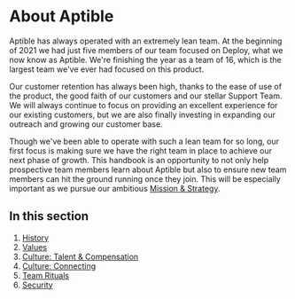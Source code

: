 # About Aptible

Aptible has always operated with an extremely lean team. At the beginning of 2021 we had just five members of our team focused on Deploy, what we now know as Aptible. We're finishing the year as a team of 16, which is the largest team we've ever had focused on this product.

Our customer retention has always been high, thanks to the ease of use of the product, the good faith of our customers and our stellar Support Team. We will always continue to focus on providing an excellent experience for our existing customers, but we are also finally investing in expanding our outreach and growing our customer base.

Though we've been able to operate with such a lean team for so long, our first focus is making sure we have the right team in place to achieve our next phase of growth. This handbook is an opportunity to not only help prospective team members learn about Aptible but also to ensure new team members can hit the ground running once they join. This will be especially important as we pursue our ambitious [Mission & Strategy](/mission-strategy.md).

## In this section
1. [History](history.md)
2. [Values](values.md)
3. [Culture: Talent & Compensation](talent.md)
4. [Culture: Connecting](connecting.md)
5. [Team Rituals](rituals.md)
6. [Security](security.md)